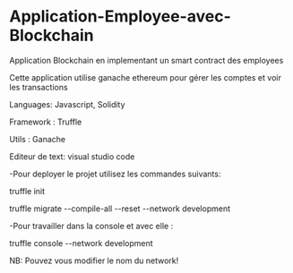 # Application-Employee-avec-Blockchain
Application Blockchain en implementant un smart contract des employees

Cette application utilise ganache ethereum pour gérer les comptes et voir les transactions 

Languages: Javascript, Solidity 


Framework : Truffle


Utils : Ganache

Editeur de text: visual studio code 


-Pour deployer le projet utilisez les commandes suivants:

truffle init

truffle migrate --compile-all --reset --network  development


-Pour travailler dans la console et avec elle :

truffle console --network development

NB: Pouvez vous modifier le nom du network!

